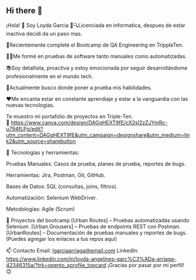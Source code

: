 ## Hi there 👋

¡Hola! 👋 Soy Loyda Garcia
🐞🔍Licenciada en informatica, despues de estar inactiva decidi da un paso mas.

💬Recientemente completé el Bootcamp de QA Engineering en TrippleTen.

👩‍💻Me formé en pruebas de software tanto manuales como automatizadas.

📚Soy detallista, proactiva y estoy emocionada por seguir desarrollándome profesionalmente en el mundo tech. 

🔭Actualmente busco donde poner a prueba mis habilidades. 

❤️Me encanta estar en constante aprendiaje y estar a la vanguardia con las nuevas tecnologias.

Te muestro mi portafolio de proyectos en Triple-Ten.   
📄  https://www.canva.com/design/DAGqHEXT9fE/cX2sI2zZJYmRc-u794fLPg/edit?utm_content=DAGqHEXT9fE&utm_campaign=designshare&utm_medium=link2&utm_source=sharebutton

🧰 Tecnologías y herramientas:

Pruebas Manuales: Casos de prueba, planes de prueba, reportes de bugs.

Herramientas: Jira, Postman, Git, GitHub.

Bases de Datos: SQL (consultas, joins, filtros).

Automatización: Selenium WebDriver.

Metodologías: Agile (Scrum)


💼 Proyectos del bootcamp
[Urban Routes] – Pruebas automatizadas usando Selenium.
[Urban.Grousers] – Pruebas de endpoints REST con Postman.
[UrbanRoutes] – Documentación de pruebas manuales y reportes de bugs.
(Puedes agregar los enlaces a tus repos aquí)


📫 Contacto
Email: lgarciaarriaga@email.com
LinkedIn: https://www.linkedin.com/in/loyda-angelines-garc%C3%ADa-arriaga-42346315a/?trk=opento_sprofile_topcard
¡Gracias por pasar por mi perfil! 😊

<!--
**loydagarcia/LoydaGarcia** is a ✨ _special_ ✨ repository because its `README.md` (this file) appears on your GitHub profile.

Here are some ideas to get you started:

- 🔭 I’m currently working on ...
- 🌱 I’m currently learning ...
- 👯 I’m looking to collaborate on ...
- 🤔 I’m looking for help with ...
- 💬 Ask me about ...
- 📫 How to reach me: ...
- 😄 Pronouns: ...
- ⚡ Fun fact: ...
-->
